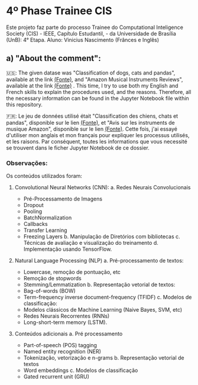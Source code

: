 # 4º Phase Trainee CIS
Este projeto faz parte do processo Trainee do Computational Inteligence Society (CIS) - IEEE, Capítulo Estudantil, - da Universidade de Brasília (UnB): 4° Etapa. Aluno: Vinicius Nascimento (Frânces e Inglês)

## a) "About the comment":
🇺🇸: The given datase was "Classification of dogs, cats and pandas", available at the link [(Fonte)](https://drive.google.com/file/d/1Y7y2NXSbJRMDk5RHGr3rvZ3yCOvlDBmk/view), and "Amazon Musical Instruments Reviews",  available at the link [(Fonte)](https://drive.google.com/u/0/uc?id=1Y7y2NXSbJRMDk5RHGr3rvZ3yCOvlDBmk&export=download) . This time, I try to use both my English and French skills to explain the procedures used, and the reasons. Therefore, all the necessary information can be found in the Jupyter Notebook file within this repository.

🇫🇷: Le jeu de données utilisé était "Classification des chiens, chats et pandas", disponible sur le lien [(Fonte)](https://drive.google.com/file/d/1Y7y2NXSbJRMDk5RHGr3rvZ3yCOvlDBmk/view), et "Avis sur les instruments de musique Amazon", disponible sur le lien [(Fonte)](https://drive.google.com/u/0/uc?id=1Y7y2NXSbJRMDk5RHGr3rvZ3yCOvlDBmk&export=download). Cette fois, j'ai essayé d'utiliser mon anglais et mon français pour expliquer les processus utilisés, et les raisons. Par conséquent, toutes les informations que vous necessité se trouvent dans le ficher Jupyter Notebook de ce dossier.

### Observações:
Os conteúdos utilizados foram:
1. Convolutional Neural Networks (CNN):
   a. Redes Neurais Convolucionais
    - Pré-Processamento de Imagens
    - Dropout
    - Pooling
    - BatchNormalization
    - Callbacks
    - Transfer Learning
    - Freezing Layers
  b. Manipulação de Diretórios com bibliotecas
  c. Técnicas de avaliação e visualização do treinamento
  d. Implementação usando TensorFlow.

3. Natural Language Processing (NLP)
  a. Pré-processamento de textos:
    - Lowercase, remoção de pontuação, etc
    - Remoção de stopwords
    - Stemming/Lemmatization
  b. Representação vetorial de textos:
    - Bag-of-words (BOW)
    - Term-frequency inverse document-frequency (TFIDF)
  c. Modelos de classificação:
    - Modelos clássicos de Machine Learning (Naive Bayes, SVM, etc)
    - Redes Neurais Recorrentes (RNNs)
    - Long-short-term memory (LSTM).

4. Conteúdos adicionais
  a. Pré processamento
    - Part-of-speech (POS) tagging
    - Named entity recognition (NER)
    - Tokenização, vetorização e n-grams
  b. Representação vetorial de textos
    - Word embeddings
  c. Modelos de classificação
    - Gated recurrent unit (GRU)
